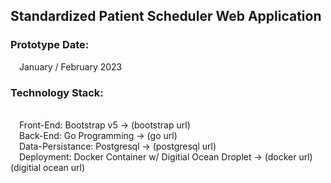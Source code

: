 <html>
    <body>
        <h2>Standardized Patient Scheduler Web Application</h2>
        <h3>Prototype Date:</h3>
        &#8195;January / February 2023
        <h3>Technology Stack:</h3></br>
        &#8195;Front-End: Bootstrap v5 -> (bootstrap url)</br>
        &#8195;Back-End: Go Programming -> (go url)</br>
        &#8195;Data-Persistance: Postgresql -> (postgresql url)</br>
        &#8195;Deployment: Docker Container w/ Digitial Ocean Droplet -> (docker url) (digitial ocean url)</br>
    </body>
</html>
